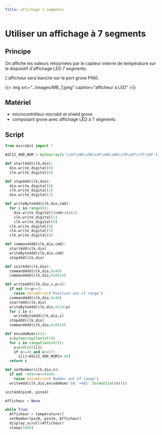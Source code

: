 ```yaml
---
Title: affichage 7 segments
---
```


# Utiliser un affichage à 7 segments

## Principe
On affiche les valeurs retournées par le capteur interne de température sur le dispositif d'affichage LED 7 segments.

L'afficheur sera banché sur le port grove PIN0.

{{< img src="../images/MB_7.jpeg" caption="afficheur à LED" >}}
## Matériel

* microcontrôleur microbit et shield grove
* composant grove avec affichage LED à 7 segments

## Script


```python
from microbit import *

ASCII_4DD_NUM = bytearray(b'\x3F\x06\x5B\x4F\x66\x6D\x7D\x07\x7F\x6F')

def start4dd(clk,dio):
  dio.write_digital(0)
  clk.write_digital(0)

def stop4dd(clk,dio):
  dio.write_digital(0)
  clk.write_digital(1)
  dio.write_digital(1)

def writeByte4dd(clk,dio,cmd):
  for i in range(8):
    dio.write_digital((cmd>>i)&1)
    clk.write_digital(1)
    clk.write_digital(0)
  clk.write_digital(0)
  clk.write_digital(1)
  clk.write_digital(0)

def command4dd(clk,dio,cmd):
  start4dd(clk,dio)
  writeByte4dd(clk,dio,cmd)
  stop4dd(clk,dio)

def init4dd(clk,dio):
  command4dd(clk,dio,0x40)
  command4dd(clk,dio,0x88|6)

def write4dd(clk,dio,s,p=0):
  if not 0<=p<=3:
    raise ValueError('Position out of range')
  command4dd(clk,dio,0x40)
  start4dd(clk,dio)
  writeByte4dd(clk,dio,0xC0|p)
  for i in s:
    writeByte4dd(clk,dio,i)
  stop4dd(clk,dio)
  command4dd(clk,dio,0x88|6)

def encodeNum(str):
  s=bytearray(len(str))
  for i in range(len(str)):
    o=ord(str[i])
    if o>=48 and o<=57:
      s[i]=ASCII_4DD_NUM[o-48]
  return s

def setNumber(clk,dio,n):
  if not -999<=n<=9999:
    raise ValueError('Number out of range')
  write4dd(clk,dio,encodeNum('{0: >4d}'.format(int(n))))

init4dd(pin0, pin14)

Afficheur = None

while True:
  Afficheur = temperature()
  setNumber(pin0, pin14, Afficheur)
  display.scroll(Afficheur)
  sleep(1000)
```


